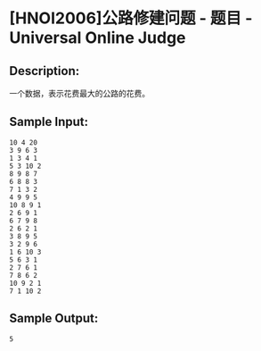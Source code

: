 # [HNOI2006]公路修建问题 - 题目 - Universal Online Judge

## Description: 

一个数据，表示花费最大的公路的花费。


## Sample Input: 
```
10 4 20
3 9 6 3
1 3 4 1
5 3 10 2
8 9 8 7
6 8 8 3
7 1 3 2
4 9 9 5
10 8 9 1
2 6 9 1
6 7 9 8
2 6 2 1
3 8 9 5
3 2 9 6
1 6 10 3
5 6 3 1
2 7 6 1
7 8 6 2
10 9 2 1
7 1 10 2
```

## Sample Output: 
```
5
```
